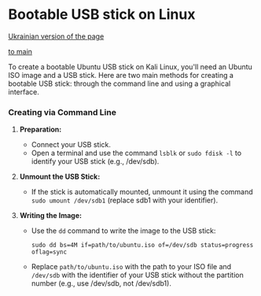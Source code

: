 # Bootable USB stick on Linux
[Ukrainian version of the page](bootable-usb-stick-on-linux_ukr.md)

[to main](../README.md#bootable-usb-stick-on-linux)

To create a bootable Ubuntu USB stick on Kali Linux, you'll need an Ubuntu ISO image and a USB stick. Here are two main methods for creating a bootable USB stick: through the command line and using a graphical interface.

### Creating via Command Line

1. **Preparation:**
   - Connect your USB stick.
   - Open a terminal and use the command `lsblk` or `sudo fdisk -l` to identify your USB stick (e.g., /dev/sdb).

2. **Unmount the USB Stick:**
   - If the stick is automatically mounted, unmount it using the command `sudo umount /dev/sdb1` (replace sdb1 with your identifier).

3. **Writing the Image:**
   - Use the `dd` command to write the image to the USB stick:
     ```
     sudo dd bs=4M if=path/to/ubuntu.iso of=/dev/sdb status=progress oflag=sync
     ```
   - Replace `path/to/ubuntu.iso` with the path to your ISO file and `/dev/sdb` with the identifier of your USB stick without the partition number (e.g., use /dev/sdb, not /dev/sdb1).